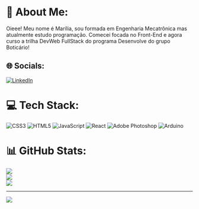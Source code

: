 # 💫 About Me:
Oieee! Meu nome é Marília, sou formada em Engenharia Mecatrônica mas atualmente estudo programação. Comecei focada no Front-End e agora curso a trilha DevWeb FullStack do programa Desenvolve do grupo Boticário!


## 🌐 Socials:
[![LinkedIn](https://img.shields.io/badge/LinkedIn-%230077B5.svg?logo=linkedin&logoColor=white)](https://linkedin.com/in/www.linkedin.com/in/marilia-faria-santos-7402a7a7) 

# 💻 Tech Stack:
![CSS3](https://img.shields.io/badge/css3-%231572B6.svg?style=for-the-badge&logo=css3&logoColor=white) ![HTML5](https://img.shields.io/badge/html5-%23E34F26.svg?style=for-the-badge&logo=html5&logoColor=white) ![JavaScript](https://img.shields.io/badge/javascript-%23323330.svg?style=for-the-badge&logo=javascript&logoColor=%23F7DF1E) ![React](https://img.shields.io/badge/react-%2320232a.svg?style=for-the-badge&logo=react&logoColor=%2361DAFB) ![Adobe Photoshop](https://img.shields.io/badge/adobe%20photoshop-%2331A8FF.svg?style=for-the-badge&logo=adobe%20photoshop&logoColor=white) ![Arduino](https://img.shields.io/badge/-Arduino-00979D?style=for-the-badge&logo=Arduino&logoColor=white)
# 📊 GitHub Stats:
![](https://github-readme-stats.vercel.app/api?username=mariliafs1&theme=monokai&hide_border=false&include_all_commits=false&count_private=false)<br/>
![](https://github-readme-streak-stats.herokuapp.com/?user=mariliafs1&theme=monokai&hide_border=false)<br/>
![](https://github-readme-stats.vercel.app/api/top-langs/?username=mariliafs1&theme=monokai&hide_border=false&include_all_commits=false&count_private=false&layout=compact)

---
[![](https://visitcount.itsvg.in/api?id=mariliafs1&icon=4&color=10)](https://visitcount.itsvg.in)

<!-- Proudly created with GPRM ( https://gprm.itsvg.in ) -->
